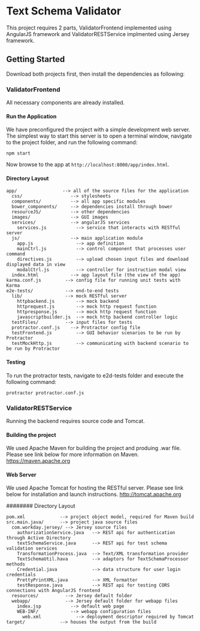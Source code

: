 # Text Schema Validator
This project requires 2 parts, ValidatorFrontend implemented using AngularJS framework and ValidatorRESTService implmented using Jersey framework.

## Getting Started
Download both projects first, then install the dependencies as following:

### ValidatorFrontend
All necessary components are already installed.
#### Run the Application
We have preconfigured the project with a simple development web server.  The simplest way to start
this server is to open a terminal window, navigate to the project folder, and run the following command:

```
npm start
```

Now browse to the app at `http://localhost:8000/app/index.html`.


#### Directory Layout

```
app/                 --> all of the source files for the application
  css/                  --> stylesheets
  components/           --> all app specific modules
  bower_components/     --> dependencies install through bower
  resourceJS/           --> other dependencies
  images/               --> GUI images
  services/             --> angularJS services
    services.js           --> service that interacts with RESTful server
  js/                   --> main application module
    app.js                --> app definition
    mainCtrl.js           --> control component that processes user command
    directives.js         --> upload chosen input files and download displayed data in view 
    modalCtrl.js          --> controller for instruction modal view
  index.html            --> app layout file (the view of the app)
karma.conf.js         --> config file for running unit tests with Karma
e2e-tests/            --> end-to-end tests
  lib/                --> mock RESTful server
    httpbackend.js        --> mock backend
    httprequest.js        --> mock http request function
    httpresponse.js       --> mock http request function
    javascriptbuilder.js  --> mock http backend controller logic
  testFiles/          --> input files for tests
  protractor.conf.js    --> Protractor config file
  testFrontend.js         --> GUI behavior scenarios to be run by Protractor
  testMockHttp.js         --> communicating with backend scenario to be run by Protractor
```

#### Testing
To run the protractor tests, navigate to e2d-tests folder and execute the following command:
```
protractor protractor.conf.js
```


### ValidatorRESTService
Running the backend requires source code and Tomcat.

#### Building the project
We used Apache Maven for building the project and produing .war file.  Please see link below for more information on Maven.
https://maven.apache.org

#### Web Server
We used Apache Tomcat for hosting the RESTful server.  Please see link below for installation and launch instructions.
http://tomcat.apache.org

######## Directory Layout

```
pom.xml             --> project object model, required for Maven build
src.main.java/      --> project java source files
  com.workday.jersey/ --> Jersey source files
    authorizationService.java   --> REST api for authentication through Active Directory
    textSchemaService.java      --> REST api for test schema validation services 
    TransformationProcess.java  --> Text/XML transformation provider
    TextSchemaUtil.hava         --> adaptors for TextSchemaProcessor methods
    Credential.java             --> data structure for user login credentials
    PrettyPrintXML.java         --> XML formatter
    testResponse.java           --> REST api for testing CORS connections with AngularJS frontend
  resources/          --> Jersey default folder
  webapp/             --> Jersey default folder for webapp files
    index.jsp           --> default web page
    WEB-INF/            --> webapp configuration files
      web.xml             --> deployment descriptor required by Tomcat
target/             --> houses the output from the build
```

